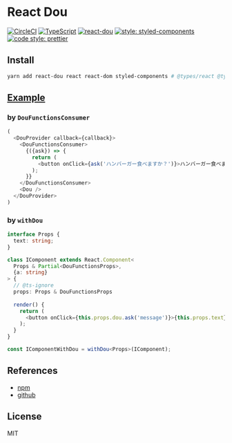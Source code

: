 # React Dou

[![CircleCI](https://circleci.com/gh/nju33/react-dou.svg?style=svg&circle-token=9c6b0217483ac8aca3220b42a652f08e0b36cfa4)](https://circleci.com/gh/nju33/react-dou)
[![TypeScript](https://badges.frapsoft.com/typescript/code/typescript.svg?v=101)](https://github.com/ellerbrock/typescript-badges/)
[![react-dou](https://img.shields.io/npm/v/react-dou.svg)](https://www.npmjs.com/package/react-dou)
[![style: styled-components](https://img.shields.io/badge/style-%F0%9F%92%85%20styled--components-orange.svg?colorB=daa357&colorA=db748e)](https://github.com/styled-components/styled-components)
[![code style: prettier](https://img.shields.io/badge/code_style-prettier-ff69b4.svg?style=flat-square)](https://github.com/prettier/prettier)

## Install

```bash
yarn add react-dou react react-dom styled-components # @types/react @types/react-dom @types/styled-components
```

## [Example](https://nju33.github.io/react-dou/)

### by `DouFunctionsConsumer`

```typescript
(
  <DouProvider callback={callback}>
    <DouFunctionsConsumer>
      {({ask}) => {
        return (
          <button onClick={ask('ハンバーガー食べますか？')}>ハンバーガー食べますか？</button>
        );
      }}
    </DouFunctionsConsumer>
    <Dou />
  </DouProvider>
)

```

### by `withDou`

```typescript
interface Props {
  text: string;
}

class IComponent extends React.Component<
  Props & Partial<DouFunctionsProps>,
  {a: string}
> {
  // @ts-ignore
  props: Props & DouFunctionsProps
  
  render() {
    return (
      <button onClick={this.props.dou.ask('message')}>{this.props.text}</button>
    );
  }
}

const IComponentWithDou = withDou<Props>(IComponent);

```

## References

- [npm](https://www.npmjs.com/package/react-dayo)
- [github](https://github.com/nju33/react-dayo)

## License

MIT
